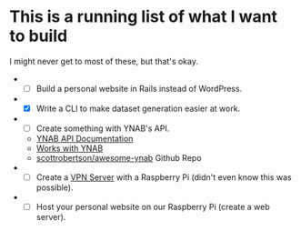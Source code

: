 # This is a running list of what I want to build

I might never get to most of these, but that's okay.

* - [ ] Build a personal website in Rails instead of WordPress.
* - [x] Write a CLI to make dataset generation easier at work.
* - [ ] Create something with YNAB's API.
  * [YNAB API Documentation](https://api.youneedabudget.com/)
  * [Works with YNAB](https://api.youneedabudget.com/#works-with-ynab)
  * [scottrobertson/awesome-ynab](https://github.com/scottrobertson/awesome-ynab)
Github Repo
* - [ ] Create a [VPN
    Server](https://www.cloudpro.co.uk/it-infrastructure/virtualization/7503/how-to-turn-a-raspberry-pi-into-a-vpn-server)
with a Raspberry Pi (didn't even know this was possible).
* - [ ] Host your personal website on our Raspberry Pi (create a web server).
